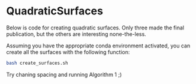 # QuadraticSurfaces
Below is code for creating quadratic surfaces.
Only three made the final publication, but the others are interesting none-the-less.

Assuming you have the appropriate conda environment activated, you can create all the surfaces with the following function:
```bash
bash create_surfaces.sh
```

Try chaning spacing and running Algorithm 1 ;)

